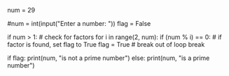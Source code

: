 

num = 29

#num = int(input("Enter a number: "))
flag = False

if num > 1:
    # check for factors
    for i in range(2, num):
        if (num % i) == 0:
            # if factor is found, set flag to True
            flag = True
            # break out of loop
            break

if flag:
    print(num, "is not a prime number")
else:
    print(num, "is a prime number")

